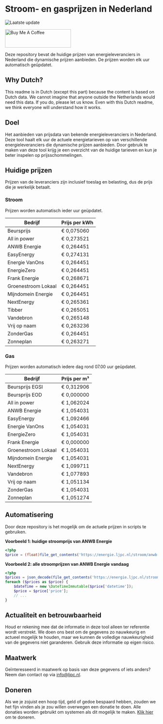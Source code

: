 # Stroom- en gasprijzen in Nederland

![Laatste update](https://img.shields.io/badge/laatste%20update-2023--10--06%2003%3A00%20CET-brightgreen)

<a href="https://www.buymeacoffee.com/Lars-" target="_blank"><img src="https://cdn.buymeacoffee.com/buttons/v2/default-orange.png" alt="Buy Me A Coffee" height="60" style="height: 60px !important;width: 217px !important;" ></a>

Deze repository bevat de huidige prijzen van energieleveranciers in Nederland die dynamische prijzen aanbieden. De prijzen worden elk uur automatisch geüpdatet.

## Why Dutch?

This readme is in Dutch (except this part) because the content is based on Dutch data. We cannot imagine that anyone outside the Netherlands would need this data. If you do, please let us know. Even with this Dutch readme, we think
everyone will understand how it works.

## Doel

Het aanbieden van prijsdata van bekende energieleveranciers in Nederland. Deze tool haalt elk uur de actuele energietarieven op van verschillende energieleveranciers die dynamische prijzen aanbieden. Door gebruik te maken van deze tool
krijg je een overzicht van de huidige tarieven en kun je beter inspelen op prijsschommelingen.

## Huidige prijzen

Prijzen van de leveranciers zijn inclusief toeslag en belasting, dus de prijs die je werkelijk betaalt.

### Stroom

Prijzen worden automatisch ieder uur geüpdatet.

 Bedrijf | Prijs per kWh 
---------|---------------
Beursprijs | € 0,075060
All in power | € 0,273521
ANWB Energie | € 0,264451
EasyEnergy | € 0,274131
Energie VanOns | € 0,264451
EnergieZero | € 0,264451
Frank Energie | € 0,268671
Groenestroom Lokaal | € 0,264451
Mijndomein Energie | € 0,264451
NextEnergy | € 0,265361
Tibber | € 0,265051
Vandebron | € 0,265148
Vrij op naam | € 0,263236
ZonderGas | € 0,264451
Zonneplan | € 0,263271


### Gas

Prijzen worden automatisch iedere dag rond 07.00 uur geüpdatet.

 Bedrijf | Prijs per m³ 
---------|--------------
Beursprijs EGSI | € 0,312906
Beursprijs EOD | € 0,000000
All in power | € 1,062024
ANWB Energie | € 1,054031
EasyEnergy | € 1,092466
Energie VanOns | € 1,054031
EnergieZero | € 1,054031
Frank Energie | € 0,000000
Groenestroom Lokaal | € 1,054031
Mijndomein Energie | € 1,054031
NextEnergy | € 1,099711
Vandebron | € 1,077893
Vrij op naam | € 1,051134
ZonderGas | € 1,054031
Zonneplan | € 1,051274


## Automatisering

Door deze repository is het mogelijk om de actuele prijzen in scripts te gebruiken.

**Voorbeeld 1: huidige stroomprijs van ANWB Energie**

```php
<?php
$price = (float)file_get_contents('https://energie.ljpc.nl/stroom/anwb-energie-nu.txt');

```

**Voorbeeld 2: alle stroomprijzen van ANWB Energie vandaag**

```php
<?php
$prices = json_decode(file_get_contents('https://energie.ljpc.nl/stroom/all-in-power-vandaag.json'),true);
foreach ($prices as $price) {
    $dateTime = new \DateTimeImmutable($price['datetime']);
    $price = $price['price'];
    // ...
}
```

## Actualiteit en betrouwbaarheid

Houd er rekening mee dat de informatie in deze tool alleen ter referentie wordt verstrekt. We doen ons best om de gegevens zo nauwkeurig en actueel mogelijk te houden, maar we kunnen de volledige nauwkeurigheid van de gegevens niet
garanderen. Gebruik deze informatie op eigen risico.

## Maatwerk

Geïnteresseerd in maatwerk op basis van deze gegevens of iets anders? Neem dan contact op
via [info@ljpc.nl](mailto:info@ljpc.nl?subject=Energie%20prijzen).

## Doneren

Als we je zojuist een hoop tijd, geld of gedoe bespaard hebben, zouden we het fijn vinden als je zou willen overwegen een
donatie te doen. Alle donaties worden gebruikt om systemen als dit mogelijk te
maken. [Klik hier](https://www.buymeacoffee.com/Lars-) om te doneren.
